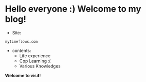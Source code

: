 # Hello everyone :) Welcome to my blog!
+ Site: 
```
mytimeflows.com
```
+ contents:
  + Life experience
  + Cpp Learning :(
  + Various Knowledges

**Welcome to visit!**
